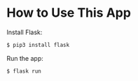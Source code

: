# How to Use This App

Install Flask:

```bash
$ pip3 install flask
```

Run the app:

```bash
$ flask run
```